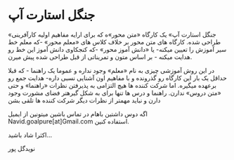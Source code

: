 # جنگل استارت آپ

«جنگل استارت آپ» یک کارگاه «متن محور»ه که برای ارايه مفاهیم اولیه کارآفرینی طراحی شده. کارگاه های متن محور بر خلاف کلاس های «معلم محور»   -که معلم خط سیر آموزش را تعیین میکنه- یا «دانش آموز محور» -که کنجکاوی دانش آموز این خط رو هدایت میکنه - بر اساس متون و تمریناتی از قبل طراحی شده پیش میرن.

در این روش آموزشی چیزی به نام «معلم» وجود نداره و عموما یک راهنما - که قبلا حداقل یک بار این کارگاه رو گذرونده و با مفاهیم اون آشنایی نسبی داره- هدایت جمع رو برعهده میگیره. اما شرکت کننده ها هیچ التزامی به پذیرفتن نظرات «راهنما» و حتی «متن دروس» ندارن. راهنما و درس ها تنها برای به شکل گیرهتر فضای مشورت وجود دارن و نباید مهمتر از نظرات دیگر شرکت کننده ها تلقی بشن

اگه دوس داشتین باهام در تماس باشین میتونین از ایمیل Navid.goalpure\[at\]Gmail.com استفاده کنین.

اکثرا شاد باشید...

نویدگل پور

